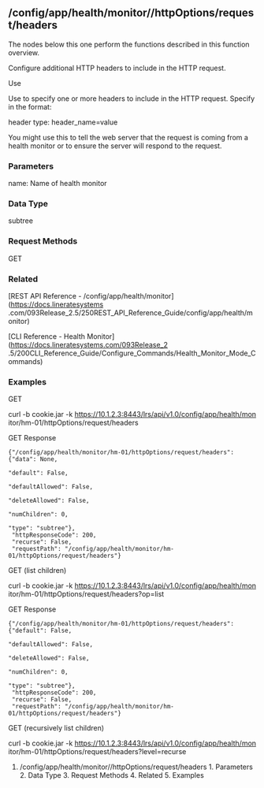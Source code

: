 ## /config/app/health/monitor/<name>/httpOptions/request/headers

The nodes below this one perform the functions described in this function
overview.

Configure additional HTTP headers to include in the HTTP request.

Use

Use to specify one or more headers to include in the HTTP request. Specify in
the format:

header type: header_name=value

You might use this to tell the web server that the request is coming from a
health monitor or to ensure the server will respond to the request.

### Parameters

name: Name of health monitor

### Data Type

subtree

### Request Methods

GET

### Related

[REST API Reference - /config/app/health/monitor](https://docs.lineratesystems
.com/093Release_2.5/250REST_API_Reference_Guide/config/app/health/monitor)

[CLI Reference - Health Monitor](https://docs.lineratesystems.com/093Release_2
.5/200CLI_Reference_Guide/Configure_Commands/Health_Monitor_Mode_Commands)

### Examples

GET

curl -b cookie.jar -k https://10.1.2.3:8443/lrs/api/v1.0/config/app/health/mon
itor/hm-01/httpOptions/request/headers

GET Response

    
    {"/config/app/health/monitor/hm-01/httpOptions/request/headers": {"data": None,
                                                                       "default": False,
                                                                       "defaultAllowed": False,
                                                                       "deleteAllowed": False,
                                                                       "numChildren": 0,
                                                                       "type": "subtree"},
     "httpResponseCode": 200,
     "recurse": False,
     "requestPath": "/config/app/health/monitor/hm-01/httpOptions/request/headers"}
    

GET (list children)

curl -b cookie.jar -k https://10.1.2.3:8443/lrs/api/v1.0/config/app/health/mon
itor/hm-01/httpOptions/request/headers?op=list

GET Response

    
    {"/config/app/health/monitor/hm-01/httpOptions/request/headers": {"default": False,
                                                                       "defaultAllowed": False,
                                                                       "deleteAllowed": False,
                                                                       "numChildren": 0,
                                                                       "type": "subtree"},
     "httpResponseCode": 200,
     "recurse": False,
     "requestPath": "/config/app/health/monitor/hm-01/httpOptions/request/headers"}
    

GET (recursively list children)

curl -b cookie.jar -k https://10.1.2.3:8443/lrs/api/v1.0/config/app/health/mon
itor/hm-01/httpOptions/request/headers?level=recurse

  1. /config/app/health/monitor/<name>/httpOptions/request/headers
    1. Parameters
    2. Data Type
    3. Request Methods
    4. Related
    5. Examples

